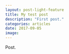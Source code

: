 ```yaml
---
layout: post-light-feature
title: My test post
description: "First post."
categories: articles
date: 2017-09-05
image: 
---
```

Post.
